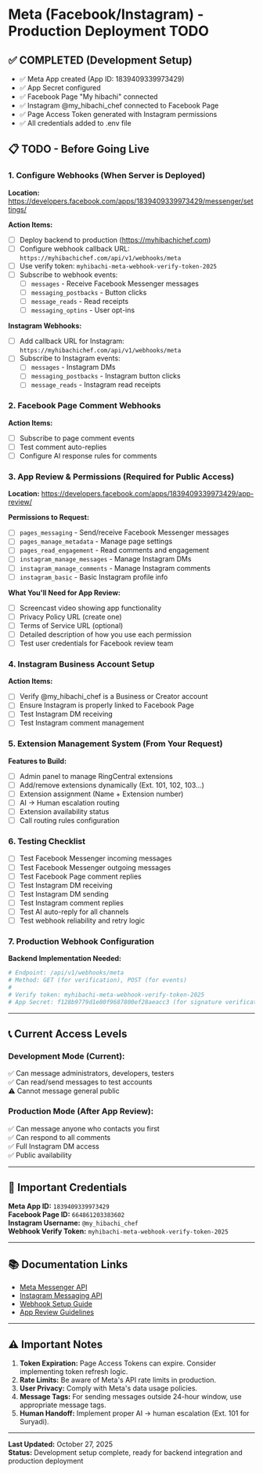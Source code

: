 # Meta (Facebook/Instagram) - Production Deployment TODO

## ✅ COMPLETED (Development Setup)
- ✅ Meta App created (App ID: 1839409339973429)
- ✅ App Secret configured
- ✅ Facebook Page "My hibachi" connected
- ✅ Instagram @my_hibachi_chef connected to Facebook Page
- ✅ Page Access Token generated with Instagram permissions
- ✅ All credentials added to .env file

## 📋 TODO - Before Going Live

### 1. **Configure Webhooks** (When Server is Deployed)
**Location:** https://developers.facebook.com/apps/1839409339973429/messenger/settings/

**Action Items:**
- [ ] Deploy backend to production (https://myhibachichef.com)
- [ ] Configure webhook callback URL: `https://myhibachichef.com/api/v1/webhooks/meta`
- [ ] Use verify token: `myhibachi-meta-webhook-verify-token-2025`
- [ ] Subscribe to webhook events:
  - [ ] `messages` - Receive Facebook Messenger messages
  - [ ] `messaging_postbacks` - Button clicks
  - [ ] `message_reads` - Read receipts
  - [ ] `messaging_optins` - User opt-ins

**Instagram Webhooks:**
- [ ] Add callback URL for Instagram: `https://myhibachichef.com/api/v1/webhooks/meta`
- [ ] Subscribe to Instagram events:
  - [ ] `messages` - Instagram DMs
  - [ ] `messaging_postbacks` - Instagram button clicks
  - [ ] `message_reads` - Instagram read receipts

### 2. **Facebook Page Comment Webhooks**
**Action Items:**
- [ ] Subscribe to page comment events
- [ ] Test comment auto-replies
- [ ] Configure AI response rules for comments

### 3. **App Review & Permissions** (Required for Public Access)
**Location:** https://developers.facebook.com/apps/1839409339973429/app-review/

**Permissions to Request:**
- [ ] `pages_messaging` - Send/receive Facebook Messenger messages
- [ ] `pages_manage_metadata` - Manage page settings
- [ ] `pages_read_engagement` - Read comments and engagement
- [ ] `instagram_manage_messages` - Manage Instagram DMs
- [ ] `instagram_manage_comments` - Manage Instagram comments
- [ ] `instagram_basic` - Basic Instagram profile info

**What You'll Need for App Review:**
- [ ] Screencast video showing app functionality
- [ ] Privacy Policy URL (create one)
- [ ] Terms of Service URL (optional)
- [ ] Detailed description of how you use each permission
- [ ] Test user credentials for Facebook review team

### 4. **Instagram Business Account Setup**
**Action Items:**
- [ ] Verify @my_hibachi_chef is a Business or Creator account
- [ ] Ensure Instagram is properly linked to Facebook Page
- [ ] Test Instagram DM receiving
- [ ] Test Instagram comment management

### 5. **Extension Management System** (From Your Request)
**Features to Build:**
- [ ] Admin panel to manage RingCentral extensions
- [ ] Add/remove extensions dynamically (Ext. 101, 102, 103...)
- [ ] Extension assignment (Name + Extension number)
- [ ] AI → Human escalation routing
- [ ] Extension availability status
- [ ] Call routing rules configuration

### 6. **Testing Checklist**
- [ ] Test Facebook Messenger incoming messages
- [ ] Test Facebook Messenger outgoing messages
- [ ] Test Facebook Page comment replies
- [ ] Test Instagram DM receiving
- [ ] Test Instagram DM sending
- [ ] Test Instagram comment replies
- [ ] Test AI auto-reply for all channels
- [ ] Test webhook reliability and retry logic

### 7. **Production Webhook Configuration**
**Backend Implementation Needed:**
```python
# Endpoint: /api/v1/webhooks/meta
# Method: GET (for verification), POST (for events)
# 
# Verify token: myhibachi-meta-webhook-verify-token-2025
# App Secret: f128b9779d1e80f9687800ef28aeacc3 (for signature verification)
```

---

## 📞 **Current Access Levels**

### **Development Mode (Current):**
✅ Can message administrators, developers, testers  
✅ Can read/send messages to test accounts  
⚠️ Cannot message general public  

### **Production Mode (After App Review):**
✅ Can message anyone who contacts you first  
✅ Can respond to all comments  
✅ Full Instagram DM access  
✅ Public availability  

---

## 🔑 **Important Credentials**

**Meta App ID:** `1839409339973429`  
**Facebook Page ID:** `664861203383602`  
**Instagram Username:** `@my_hibachi_chef`  
**Webhook Verify Token:** `myhibachi-meta-webhook-verify-token-2025`

---

## 📚 **Documentation Links**

- [Meta Messenger API](https://developers.facebook.com/docs/messenger-platform)
- [Instagram Messaging API](https://developers.facebook.com/docs/messenger-platform/instagram)
- [Webhook Setup Guide](https://developers.facebook.com/docs/messenger-platform/webhooks)
- [App Review Guidelines](https://developers.facebook.com/docs/app-review)

---

## ⚠️ **Important Notes**

1. **Token Expiration:** Page Access Tokens can expire. Consider implementing token refresh logic.
2. **Rate Limits:** Be aware of Meta's API rate limits in production.
3. **User Privacy:** Comply with Meta's data usage policies.
4. **Message Tags:** For sending messages outside 24-hour window, use appropriate message tags.
5. **Human Handoff:** Implement proper AI → human escalation (Ext. 101 for Suryadi).

---

**Last Updated:** October 27, 2025  
**Status:** Development setup complete, ready for backend integration and production deployment
